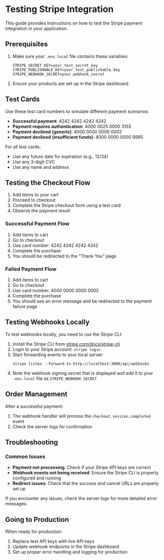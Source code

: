 # Testing Stripe Integration

This guide provides instructions on how to test the Stripe payment integration in your application.

## Prerequisites

1. Make sure your `.env.local` file contains these variables:

   ```
   STRIPE_SECRET_KEY=your_test_secret_key
   STRIPE_PUBLISHABLE_KEY=your_test_publishable_key
   STRIPE_WEBHOOK_SECRET=your_webhook_secret
   ```

2. Ensure your products are set up in the Stripe dashboard.

## Test Cards

Use these test card numbers to simulate different payment scenarios:

- **Successful payment**: 4242 4242 4242 4242
- **Payment requires authentication**: 4000 0025 0000 3155
- **Payment declined (generic)**: 4000 0000 0000 0002
- **Payment declined (insufficient funds)**: 4000 0000 0000 9995

For all test cards:

- Use any future date for expiration (e.g., 12/34)
- Use any 3-digit CVC
- Use any name and address

## Testing the Checkout Flow

1. Add items to your cart
2. Proceed to checkout
3. Complete the Stripe checkout form using a test card
4. Observe the payment result

### Successful Payment Flow

1. Add items to cart
2. Go to checkout
3. Use card number: 4242 4242 4242 4242
4. Complete the purchase
5. You should be redirected to the "Thank You" page

### Failed Payment Flow

1. Add items to cart
2. Go to checkout
3. Use card number: 4000 0000 0000 0002
4. Complete the purchase
5. You should see an error message and be redirected to the payment failure page

## Testing Webhooks Locally

To test webhooks locally, you need to use the Stripe CLI:

1. Install the Stripe CLI from [stripe.com/docs/stripe-cli](https://stripe.com/docs/stripe-cli)
2. Login to your Stripe account: `stripe login`
3. Start forwarding events to your local server:
   ```
   stripe listen --forward-to http://localhost:3000/api/webhooks
   ```
4. Note the webhook signing secret that is displayed and add it to your `.env.local` file as `STRIPE_WEBHOOK_SECRET`

## Order Management

After a successful payment:

1. The webhook handler will process the `checkout.session.completed` event
2. Check the server logs for confirmation

## Troubleshooting

### Common Issues

- **Payment not processing**: Check if your Stripe API keys are correct
- **Webhook events not being received**: Ensure the Stripe CLI is properly configured and running
- **Redirect issues**: Check that the success and cancel URLs are properly set up

If you encounter any issues, check the server logs for more detailed error messages.

## Going to Production

When ready for production:

1. Replace test API keys with live API keys
2. Update webhook endpoints in the Stripe dashboard
3. Set up proper error handling and logging for production

